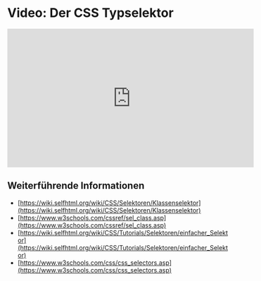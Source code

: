 # Video: Der CSS Typselektor
<iframe width="560" height="315" src="https://www.youtube-nocookie.com/embed/HLcfrGFKg2Q" title="YouTube video player" frameborder="0" allow="accelerometer; autoplay; clipboard-write; encrypted-media; gyroscope; picture-in-picture; web-share" allowfullscreen></iframe>

## Weiterführende Informationen
- [https://wiki.selfhtml.org/wiki/CSS/Selektoren/Klassenselektor](https://wiki.selfhtml.org/wiki/CSS/Selektoren/Klassenselektor)
- [https://www.w3schools.com/cssref/sel_class.asp](https://www.w3schools.com/cssref/sel_class.asp)
- [https://wiki.selfhtml.org/wiki/CSS/Tutorials/Selektoren/einfacher_Selektor](https://wiki.selfhtml.org/wiki/CSS/Tutorials/Selektoren/einfacher_Selektor)
- [https://www.w3schools.com/css/css_selectors.asp](https://www.w3schools.com/css/css_selectors.asp)